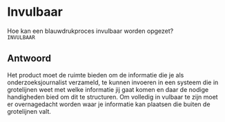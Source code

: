 # Invulbaar

Hoe kan een blauwdrukproces invulbaar worden opgezet?   
`INVULBAAR`

## Antwoord
Het product moet de ruimte bieden om de informatie die je als onderzoeksjournalist verzameld, te kunnen invoeren in een systeem die in grotelijnen weet met welke informatie jij gaat komen en daar de nodige handigheden bied om dit te structuren. Om volledig in vulbaar te zijn moet er overnagedacht worden waar je informatie kan plaatsen die buiten de grotelijnen valt.